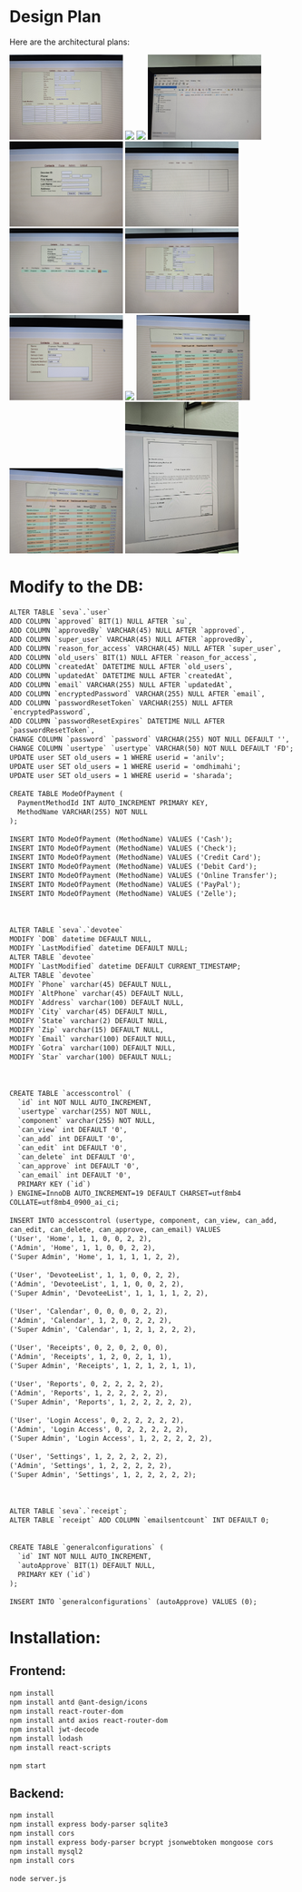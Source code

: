 # Design Plan

Here are the architectural plans:

<p float="left">
  <img src="Arch/Old_images/20240527_190413.jpg" width="200" />
  <img src="Arch/Old_images/20240527_190423.jpg" width="200" />
  <img src="Arch/Old_images/20240527_190439.jpg" width="200" />
  <img src="Arch/Old_images/20240527_190706.jpg" width="200" />
  <img src="Arch/Old_images/20240527_190407.jpg" width="200" />
  <img src="Arch/Old_images/20240527_190418.jpg" width="200" />
  <img src="Arch/Old_images/20240527_190455.jpg" width="200" />
  <img src="Arch/Old_images/20240527_190459.jpg" width="200" />
  <img src="Arch/Old_images/20240527_190510.jpg" width="200" />
  <img src="Arch/Old_images/20240527_190514.jpg" width="200" />
  <img src="Arch/Old_images/20240530_194554.jpg" width="200" />
  <img src="Arch/Old_images/20240530_194559.jpg" width="200" />
  <img src="Arch/Old_images/20240530_194721.jpg" width="200" />
</p>


# Modify to the DB:
```
ALTER TABLE `seva`.`user` 
ADD COLUMN `approved` BIT(1) NULL AFTER `su`,
ADD COLUMN `approvedBy` VARCHAR(45) NULL AFTER `approved`,
ADD COLUMN `super_user` VARCHAR(45) NULL AFTER `approvedBy`,
ADD COLUMN `reason_for_access` VARCHAR(45) NULL AFTER `super_user`,
ADD COLUMN `old_users` BIT(1) NULL AFTER `reason_for_access`,
ADD COLUMN `createdAt` DATETIME NULL AFTER `old_users`,
ADD COLUMN `updatedAt` DATETIME NULL AFTER `createdAt`,
ADD COLUMN `email` VARCHAR(255) NULL AFTER `updatedAt`,
ADD COLUMN `encryptedPassword` VARCHAR(255) NULL AFTER `email`,
ADD COLUMN `passwordResetToken` VARCHAR(255) NULL AFTER `encryptedPassword`,
ADD COLUMN `passwordResetExpires` DATETIME NULL AFTER `passwordResetToken`,
CHANGE COLUMN `password` `password` VARCHAR(255) NOT NULL DEFAULT '',
CHANGE COLUMN `usertype` `usertype` VARCHAR(50) NOT NULL DEFAULT 'FD';
UPDATE user SET old_users = 1 WHERE userid = 'anilv';
UPDATE user SET old_users = 1 WHERE userid = 'omdhimahi';
UPDATE user SET old_users = 1 WHERE userid = 'sharada';

CREATE TABLE ModeOfPayment (
  PaymentMethodId INT AUTO_INCREMENT PRIMARY KEY,
  MethodName VARCHAR(255) NOT NULL
);

INSERT INTO ModeOfPayment (MethodName) VALUES ('Cash');
INSERT INTO ModeOfPayment (MethodName) VALUES ('Check');
INSERT INTO ModeOfPayment (MethodName) VALUES ('Credit Card');
INSERT INTO ModeOfPayment (MethodName) VALUES ('Debit Card');
INSERT INTO ModeOfPayment (MethodName) VALUES ('Online Transfer');
INSERT INTO ModeOfPayment (MethodName) VALUES ('PayPal');
INSERT INTO ModeOfPayment (MethodName) VALUES ('Zelle');



ALTER TABLE `seva`.`devotee` 
MODIFY `DOB` datetime DEFAULT NULL,
MODIFY `LastModified` datetime DEFAULT NULL;
ALTER TABLE `devotee`
MODIFY `LastModified` datetime DEFAULT CURRENT_TIMESTAMP;
ALTER TABLE `devotee`
MODIFY `Phone` varchar(45) DEFAULT NULL,
MODIFY `AltPhone` varchar(45) DEFAULT NULL,
MODIFY `Address` varchar(100) DEFAULT NULL,
MODIFY `City` varchar(45) DEFAULT NULL,
MODIFY `State` varchar(2) DEFAULT NULL,
MODIFY `Zip` varchar(15) DEFAULT NULL,
MODIFY `Email` varchar(100) DEFAULT NULL,
MODIFY `Gotra` varchar(100) DEFAULT NULL,
MODIFY `Star` varchar(100) DEFAULT NULL;



CREATE TABLE `accesscontrol` (
  `id` int NOT NULL AUTO_INCREMENT,
  `usertype` varchar(255) NOT NULL,
  `component` varchar(255) NOT NULL,
  `can_view` int DEFAULT '0',
  `can_add` int DEFAULT '0',
  `can_edit` int DEFAULT '0',
  `can_delete` int DEFAULT '0',
  `can_approve` int DEFAULT '0',
  `can_email` int DEFAULT '0',
  PRIMARY KEY (`id`)
) ENGINE=InnoDB AUTO_INCREMENT=19 DEFAULT CHARSET=utf8mb4 COLLATE=utf8mb4_0900_ai_ci;

INSERT INTO accesscontrol (usertype, component, can_view, can_add, can_edit, can_delete, can_approve, can_email) VALUES
('User', 'Home', 1, 1, 0, 0, 2, 2),
('Admin', 'Home', 1, 1, 0, 0, 2, 2),
('Super Admin', 'Home', 1, 1, 1, 1, 2, 2),

('User', 'DevoteeList', 1, 1, 0, 0, 2, 2),
('Admin', 'DevoteeList', 1, 1, 0, 0, 2, 2),
('Super Admin', 'DevoteeList', 1, 1, 1, 1, 2, 2),

('User', 'Calendar', 0, 0, 0, 0, 2, 2),
('Admin', 'Calendar', 1, 2, 0, 2, 2, 2),
('Super Admin', 'Calendar', 1, 2, 1, 2, 2, 2),

('User', 'Receipts', 0, 2, 0, 2, 0, 0),
('Admin', 'Receipts', 1, 2, 0, 2, 1, 1),
('Super Admin', 'Receipts', 1, 2, 1, 2, 1, 1),

('User', 'Reports', 0, 2, 2, 2, 2, 2),
('Admin', 'Reports', 1, 2, 2, 2, 2, 2),
('Super Admin', 'Reports', 1, 2, 2, 2, 2, 2),

('User', 'Login Access', 0, 2, 2, 2, 2, 2),
('Admin', 'Login Access', 0, 2, 2, 2, 2, 2),
('Super Admin', 'Login Access', 1, 2, 2, 2, 2, 2),

('User', 'Settings', 1, 2, 2, 2, 2, 2),
('Admin', 'Settings', 1, 2, 2, 2, 2, 2),
('Super Admin', 'Settings', 1, 2, 2, 2, 2, 2);



ALTER TABLE `seva`.`receipt`;
ALTER TABLE `receipt` ADD COLUMN `emailsentcount` INT DEFAULT 0;


CREATE TABLE `generalconfigurations` (
  `id` INT NOT NULL AUTO_INCREMENT,
  `autoApprove` BIT(1) DEFAULT NULL,
  PRIMARY KEY (`id`)
);

INSERT INTO `generalconfigurations` (autoApprove) VALUES (0);

```

# Installation:

## Frontend:
```
npm install
npm install antd @ant-design/icons
npm install react-router-dom
npm install antd axios react-router-dom
npm install jwt-decode
npm install lodash
npm install react-scripts

npm start
```


## Backend:
```
npm install
npm install express body-parser sqlite3
npm install cors
npm install express body-parser bcrypt jsonwebtoken mongoose cors
npm install mysql2
npm install cors

node server.js
```
